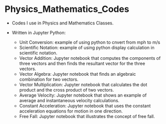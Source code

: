 # Physics_Mathematics_Codes
- Codes I use in Physics and Mathematics Classes. 
- Written in Jupyter Python: 
   
    - Unit Conversion: example of using python to cnvert from mph to m/s
    - Scientific Notation: example of using python  display calculation in scientific notation.
    - Vector Addition: Jupyter notebook that computes the components of three vectors and then finds the resultant vector for the three vectors.
    - Vector Algebra: Jupyter notebook that finds an algebraic combination for two vectors.
    - Vector Multiplication: Jupyter notebook that calculates the dot product and the cross product of two vectors.
    - Average Velocity: Jupyter notebook that shows an example of average and instantaneous velocity calculations.
    - Constant Acceleration: Jupyter notebook that uses the constant acceleration equations for motion in one direction. 
    - Free Fall: Jupyter notebook that illustrates the concept of free fall.
